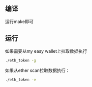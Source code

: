 ## 编译
运行make即可

## 运行
如果需要从my easy wallet上拉取数据执行
```bash
./eth_token -g
```
如果从ether scan拉取数据执行：
```bash
./eth_token -e
```